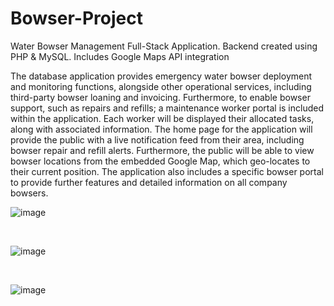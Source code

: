 # Bowser-Project
Water Bowser Management Full-Stack Application. Backend created using PHP &amp; MySQL. Includes Google Maps API integration 

The database application provides emergency water bowser deployment and monitoring functions, alongside other operational services, including third-party bowser loaning and 
invoicing. Furthermore, to enable bowser support, such as repairs and refills; a maintenance worker portal is included within the application. Each worker will be 
displayed their allocated tasks, along with associated information. The home page for the application will provide the public with a live notification feed from their 
area, including bowser repair and refill alerts. Furthermore, the public will be able to view bowser locations from the embedded Google Map, which geo-locates to their 
current position. The application also includes a specific bowser portal to provide further features and detailed information on all company bowsers. 

![image](https://user-images.githubusercontent.com/85758021/184240701-37989827-c22d-49a9-bf8d-5930013e1493.png)

<br>

![image](https://user-images.githubusercontent.com/85758021/184240766-180b1e1a-ae74-454b-9f1d-ce5aefe2f4ba.png)

<br>


![image](https://user-images.githubusercontent.com/85758021/184240827-52d79c63-dbd7-4174-a9b7-cac4d962c59b.png)
